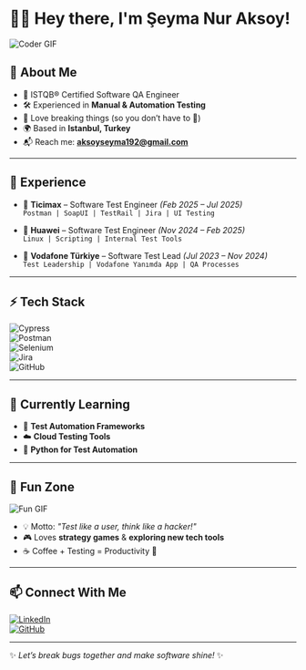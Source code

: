 # 👩‍💻 Hey there, I'm Şeyma Nur Aksoy!  

![Coder GIF](https://media.giphy.com/media/qgQUggAC3Pfv687qPC/giphy.gif)  

## 🚀 About Me  
- 🎯 ISTQB® Certified Software QA Engineer  
- 🛠 Experienced in **Manual & Automation Testing**  
- 🧪 Love breaking things (so you don’t have to 🤭)  
- 🌍 Based in **Istanbul, Turkey**  
- 📬 Reach me: **aksoyseyma192@gmail.com**

---

## 💼 Experience  
- 🔹 **Ticimax** – Software Test Engineer *(Feb 2025 – Jul 2025)*  
  `Postman | SoapUI | TestRail | Jira | UI Testing`  

- 🔹 **Huawei** – Software Test Engineer *(Nov 2024 – Feb 2025)*  
  `Linux | Scripting | Internal Test Tools`  

- 🔹 **Vodafone Türkiye** – Software Test Lead *(Jul 2023 – Nov 2024)*  
  `Test Leadership | Vodafone Yanımda App | QA Processes`  

---

## ⚡ Tech Stack  

![Cypress](https://img.shields.io/badge/-Cypress-17202C?style=for-the-badge&logo=cypress&logoColor=white)  
![Postman](https://img.shields.io/badge/-Postman-FF6C37?style=for-the-badge&logo=postman&logoColor=white)  
![Selenium](https://img.shields.io/badge/-Selenium-43B02A?style=for-the-badge&logo=selenium&logoColor=white)  
![Jira](https://img.shields.io/badge/-Jira-0052CC?style=for-the-badge&logo=jira&logoColor=white)  
![GitHub](https://img.shields.io/badge/-GitHub-181717?style=for-the-badge&logo=github&logoColor=white)  

---

## 🌱 Currently Learning  
- 🤖 **Test Automation Frameworks**  
- ☁️ **Cloud Testing Tools**  
- 🐍 **Python for Test Automation**  

---

## 🎉 Fun Zone  
![Fun GIF](https://media.giphy.com/media/du3J3cXyzhj75IOgvA/giphy.gif)  

- 💡 Motto: *"Test like a user, think like a hacker!"*  
- 🎮 Loves **strategy games** & **exploring new tech tools**  
- ☕ Coffee + Testing = Productivity 🖤  

---

## 📫 Connect With Me  

[![LinkedIn](https://img.shields.io/badge/-LinkedIn-blue?style=for-the-badge&logo=linkedin)](https://www.linkedin.com/in/seyma-nur-aksoy/)  
[![GitHub](https://img.shields.io/badge/-GitHub-black?style=for-the-badge&logo=github)](https://github.com/SeymaNurAksoy)  

---
✨ _Let’s break bugs together and make software shine!_ ✨
